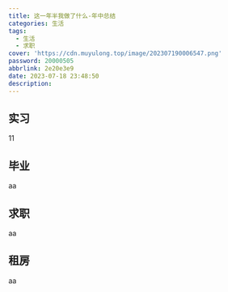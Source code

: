 ```yaml
---
title: 这一年半我做了什么-年中总结
categories: 生活
tags:
  - 生活
  - 求职
cover: 'https://cdn.muyulong.top/image/202307190006547.png'
password: 20000505
abbrlink: 2e20e3e9
date: 2023-07-18 23:48:50
description:
---
```


## 实习

11

## 毕业

aa

## 求职

aa

## 租房

aa
